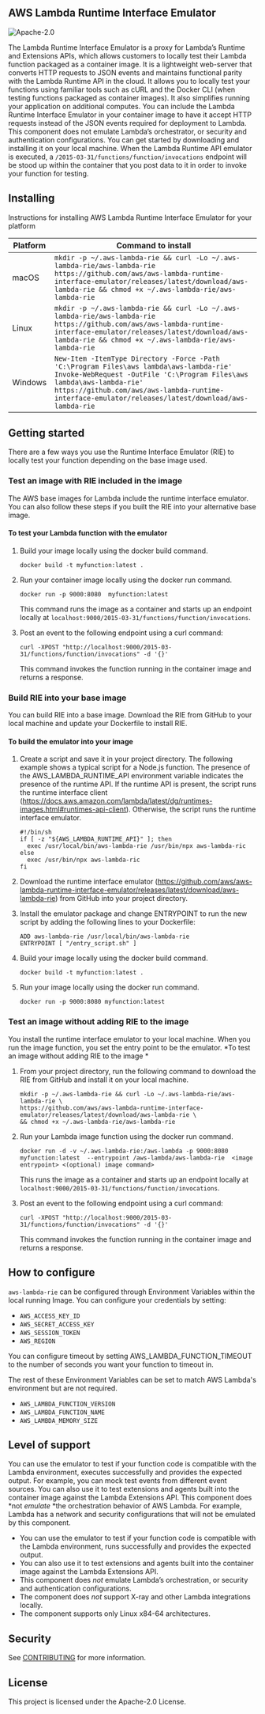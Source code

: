## AWS Lambda Runtime Interface Emulator

![Apache-2.0](https://img.shields.io/npm/l/aws-sam-local.svg)

The Lambda Runtime Interface Emulator is a proxy for Lambda’s Runtime and Extensions APIs, which allows customers to
locally test their Lambda function packaged as a container image. It is a lightweight web-server that converts
HTTP requests to JSON events and maintains functional parity with the Lambda Runtime API in the cloud. It
allows you to locally test your functions using familiar tools such as cURL and the Docker CLI (when testing
functions packaged as container images). It also simplifies running your application on additional computes.
You can include the Lambda Runtime Interface Emulator in your container image to have it accept HTTP
requests instead of the JSON events required for deployment to Lambda. This component does not emulate
Lambda’s orchestrator, or security and authentication configurations. You can get started by downloading and installing it on your local machine. When the Lambda Runtime API emulator is executed, a `/2015-03-31/functions/function/invocations` endpoint will be stood up within the container that you post data to it in order to invoke your function for testing.


## Installing

Instructions for installing AWS Lambda Runtime Interface Emulator for your platform

| Platform | Command to install |
|---------|---------
| macOS | `mkdir -p ~/.aws-lambda-rie && curl -Lo ~/.aws-lambda-rie/aws-lambda-rie https://github.com/aws/aws-lambda-runtime-interface-emulator/releases/latest/download/aws-lambda-rie && chmod +x ~/.aws-lambda-rie/aws-lambda-rie` |
| Linux | `mkdir -p ~/.aws-lambda-rie && curl -Lo ~/.aws-lambda-rie/aws-lambda-rie https://github.com/aws/aws-lambda-runtime-interface-emulator/releases/latest/download/aws-lambda-rie && chmod +x ~/.aws-lambda-rie/aws-lambda-rie` |
| Windows | `New-Item -ItemType Directory -Force -Path 'C:\Program Files\aws lambda\aws-lambda-rie'`  `Invoke-WebRequest -OutFile 'C:\Program Files\aws lambda\aws-lambda-rie' https://github.com/aws/aws-lambda-runtime-interface-emulator/releases/latest/download/aws-lambda-rie` |


## Getting started

There are a few ways you use the Runtime Interface Emulator (RIE) to locally test your function depending on the base image used. 


### Test an image with RIE included in the image

The AWS base images for Lambda include the runtime interface emulator. You can also follow these steps if you built the RIE into your alternative base image. 

#### To test your Lambda function with the emulator

1. Build your image locally using the docker build command. 

    `docker build -t myfunction:latest .`

2. Run your container image locally using the docker run command. 

    `docker run -p 9000:8080  myfunction:latest`

    This command runs the image as a container and starts up an endpoint locally at `localhost:9000/2015-03-31/functions/function/invocations`. 

3. Post an event to the following endpoint using a curl command: 

    `curl -XPOST "http://localhost:9000/2015-03-31/functions/function/invocations" -d '{}'`

    This command invokes the function running in the container image and returns a response.

### Build RIE into your base image

You can build RIE into a base image. Download the RIE from GitHub to your local machine and update your Dockerfile to install RIE.
 
#### To build the emulator into your image

1. Create a script and save it in your project directory. The following example shows a typical script for a Node.js function. The presence of the AWS_LAMBDA_RUNTIME_API environment variable indicates the presence of the runtime API. If the runtime API is present, the script runs the runtime interface client (https://docs.aws.amazon.com/lambda/latest/dg/runtimes-images.html#runtimes-api-client). Otherwise, the script runs the runtime interface emulator. 
    ```
    #!/bin/sh
    if [ -z "${AWS_LAMBDA_RUNTIME_API}" ]; then
      exec /usr/local/bin/aws-lambda-rie /usr/bin/npx aws-lambda-ric
    else
      exec /usr/bin/npx aws-lambda-ric
    fi
    ```
   
2. Download the runtime interface emulator (https://github.com/aws/aws-lambda-runtime-interface-emulator/releases/latest/download/aws-lambda-rie) from GitHub into your project directory. 

3. Install the emulator package and change ENTRYPOINT to run the new script by adding the following lines to your Dockerfile:
    ```
    ADD aws-lambda-rie /usr/local/bin/aws-lambda-rie 
    ENTRYPOINT [ "/entry_script.sh" ]
    ```

4. Build your image locally using the docker build command. 
    ```
    docker build -t myfunction:latest .
    ```

5. Run your image locally using the docker run command.     
    ```
    docker run -p 9000:8080 myfunction:latest
    ```

### Test an image without adding RIE to the image

You install the runtime interface emulator to your local machine. When you run the image function, you set the entry point to be the emulator. 
*To test an image without adding RIE to the image *

1. From your project directory, run the following command to download the RIE from GitHub and install it on your local machine. 

    ```
   mkdir -p ~/.aws-lambda-rie && curl -Lo ~/.aws-lambda-rie/aws-lambda-rie \
   https://github.com/aws/aws-lambda-runtime-interface-emulator/releases/latest/download/aws-lambda-rie \
   && chmod +x ~/.aws-lambda-rie/aws-lambda-rie
   ```      

2. Run your Lambda image function using the docker run command. 

    `docker run -d -v ~/.aws-lambda-rie:/aws-lambda -p 9000:8080 myfunction:latest 
        --entrypoint /aws-lambda/aws-lambda-rie  <image entrypoint> <(optional) image command>`

    This runs the image as a container and starts up an endpoint locally at `localhost:9000/2015-03-31/functions/function/invocations`. 

3. Post an event to the following endpoint using a curl command: 

    `curl -XPOST "http://localhost:9000/2015-03-31/functions/function/invocations" -d '{}'`

    This command invokes the function running in the container image and returns a response.

## How to configure 

`aws-lambda-rie` can be configured through Environment Variables within the local running Image. 
You can configure your credentials by setting:
* `AWS_ACCESS_KEY_ID`
* `AWS_SECRET_ACCESS_KEY`
* `AWS_SESSION_TOKEN`
* `AWS_REGION`

You can configure timeout by setting AWS_LAMBDA_FUNCTION_TIMEOUT to the number of seconds you want your function to timeout in.

The rest of these Environment Variables can be set to match AWS Lambda's environment but are not required.
* `AWS_LAMBDA_FUNCTION_VERSION`
* `AWS_LAMBDA_FUNCTION_NAME`
* `AWS_LAMBDA_MEMORY_SIZE`

## Level of support

You can use the emulator to test if your function code is compatible with the Lambda environment, executes successfully 
and provides the expected output. For example, you can mock test events from different event sources. You can also use 
it to test extensions and agents built into the container image against the Lambda Extensions API. This component 
does *not *emulate* *the orchestration behavior of AWS Lambda. For example, Lambda has a network and security 
configurations that will not be emulated by this component. 


* You can use the emulator to test if your function code is compatible with the Lambda environment, runs successfully and provides the expected output.
* You can also use it to test extensions and agents built into the container image against the Lambda Extensions API.
* This component does _not_ emulate Lambda’s orchestration, or security and authentication configurations. 
* The component does _not_ support X-ray and other Lambda integrations locally. 
* The component supports only Linux x84-64 architectures.

## Security

See [CONTRIBUTING](CONTRIBUTING.md#security-issue-notifications) for more information.

## License

This project is licensed under the Apache-2.0 License.
